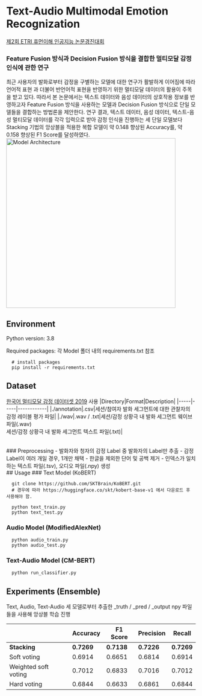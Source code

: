 # Text-Audio Multimodal Emotion Recognization
[제2회 ETRI 휴먼이해 인공지능 논문경진대회](https://aifactory.space/competition/detail/2234)

### Feature Fusion 방식과 Decision Fusion 방식을 결합한 멀티모달 감정 인식에 관한 연구
최근 사용자의 발화로부터 감정을 구별하는 모델에 대한 연구가 활발하게 이어짐에 따라 언어적 표현 과 더불어 반언어적 표현을 반영하기 위한 멀티모달 데이터의 활용이 주목을 받고 있다. 따라서 본 논문에서는 텍스트 데이터와 음성 데이터의 상호작용 정보를 반영하고자 Feature Fusion 방식을 사용하는 모델과 Decision Fusion 방식으로 단일 모델들을 결합하는 방법론을 제안한다. 연구 결과, 텍스트 데이터, 음성 데이터, 텍스트-음성 멀티모달 데이터를 각각 입력으로 받아 감정 인식을 진행하는 세 단일 모델보다 Stacking 기법의 앙상블을 적용한 복합 모델이 약 0.148 향상된 Accuracy를, 약 0.158 향상된 F1 Score를 달성하였다.
<img width="450" alt="Model Architecture" src="https://user-images.githubusercontent.com/38968449/231982829-352a052b-3b2c-486e-9dd7-abd60179abb3.png">

## Environment

  Python version: 3.8
  
  Required packages: 각 Model 폴더 내의 requirements.txt 참조

```
  # install packages
  pip install -r requirements.txt
```

## Dataset
[한국어 멀티모달 감정 데이터셋 2019](https://nanum.etri.re.kr/share/kjnoh/KEMDy19?lang=ko_KR) 사용
|Directory|Format|Description|
|-----|-----|------------|
|./annotation|.csv|세션/참여자 발화 세그먼트에 대한 관찰자의 감정 레이블 평가 파일|
|./wav|.wav / .txt|세션/감정 상황극 내 발화 세그먼트 웨이브 파일(.wav) <br> 세션/감정 상황극 내 발화 세그먼트 텍스트 파일(.txt)|

<br>
### Preprocessing
- 발화자와 청자의 감정 Label 중 발화자의 Label만 추출
- 감정 Label이 여러 개일 경우, 1개만 채택
- 한글을 제외한 단어 및 공백 제거
- 인덱스가 일치하는 텍스트 파일(.tsv), 오디오 파일(.npy) 생성


<br>
## Usage
### Text Model (KoBERT)

```
  git clone https://github.com/SKTBrain/KoBERT.git
  # 경우에 따라 https://huggingface.co/skt/kobert-base-v1 에서 다운로드 후 사용해야 함.
```
```
  python text_train.py
  python text_test.py
```

### Audio Model (ModifiedAlexNet)
```
  python audio_train.py
  python audio_test.py
```

### Text-Audio Model (CM-BERT)
```
  python run_classifier.py
```

## Experiments (Ensemble)
Text, Audio, Text-Audio 세 모델로부터 추출한 _truth / _pred / _output npy 파일들을 사용해 앙상블 학습 진행

| |Accuracy|F1 Score|Precision|Recall|
|-----|-----|-----|-----|-----|
|<strong>Stacking</strong>|<strong>0.7269</strong>|<strong>0.7138</strong>|<strong>0.7226</strong>|<strong>0.7269</strong>|
|Soft voting|0.6914|0.6651|0.6814|0.6914|
|Weighted soft voting|0.7012|0.6833|0.7016|0.7012|
|Hard voting|0.6844|0.6633|0.6861|0.6844|

